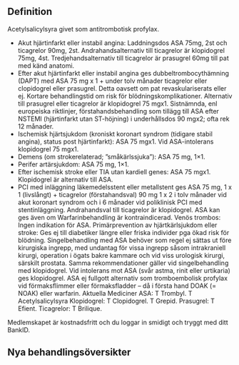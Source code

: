 ## Definition

Acetylsalicylsyra givet som antitrombotisk profylax.
- Akut hjärtinfarkt eller instabil angina: Laddningsdos ASA 75mg, 2st och ticagrelor 90mg, 2st. Andrahandsalternativ till ticagrelor är klopidogrel 75mg, 4st. Tredjehandsalternativ till ticagrelor är prasugrel 60mg till pat med känd anatomi.
- Efter akut hjärtinfarkt eller instabil angina ges dubbeltrombocythämning (DAPT) med ASA 75 mg x 1 + under tolv månader ticagrelor eller clopidogrel eller prasugrel. Detta oavsett om pat revaskulariserats eller ej. Kortare behandlingstid om risk för blödningskomplikationer. Alternativ till prasugrel eller ticagrelor är klopidogrel 75 mgx1. Sistnämnda, enl europeiska riktlinjer, förstahandsbehandling som tillägg till ASA efter NSTEMI (hjärtinfarkt utan ST-höjning) i underhållsdos 90 mgx2; ofta rek 12 månader.
- Ischemisk hjärtsjukdom (kroniskt koronart syndrom (tidigare stabil angina), status post hjärtinfarkt): ASA 75 mgx1. Vid ASA-intolerans klopidogrel 75 mgx1.
- Demens (om strokerelaterad; ”småkärlssjuka”): ASA 75 mg, 1×1.
- Perifer artärsjukdom: ASA 75 mg, 1×1.
- Efter ischemisk stroke eller TIA utan kardiell genes: ASA 75 mgx1. Klopidogrel är alternativ till ASA.
- PCI med inläggning läkemedelsstent eller metallstent ges ASA 75 mg, 1 x 1 (livslångt) + ticagrelor (förstahandsval) 90 mg 1 x 2 i tolv månader vid akut koronart syndrom och i 6 månader vid poliklinisk PCI med stentinläggning. Andrahandsval till ticagrelor är klopidogrel. ASA kan ges även om Warfarinbehandling är kontraindicerad.
Venös trombos: Ingen indikation för ASA.
Primärprevention av hjärtkärlsjukdom eller stroke: Ges ej till diabetiker längre eller friska individer pga ökad risk för blödning.
Singelbehandling med ASA behöver som regel ej sättas ut före kirurgiska ingrepp, med undantag för vissa ingrepp såsom intrakraniell kirurgi, operation i ögats bakre kammare och vid viss urologisk kirurgi, särskilt prostata. Samma rekommendationer gäller vid singelbehandling med klopidogrel.
Vid intolerans mot ASA (svår astma, rinit eller urtikaria) ges klopidogrel.
ASA ej fullgott alternativ som tromboembolisk profylax vid förmaksflimmer eller förmaksfladder – då i första hand DOAK (= NOAK) eller warfarin.
Aktuella Mediciner
ASA: T Trombyl. T Acetylsalicylsyra
Klopidogrel: T Clopidogrel. T Grepid.
Prasugrel: T Efient.
Ticagrelor: T Brilique.


Medlemskapet är kostnadsfritt och du loggar in smidigt och tryggt med ditt BankID.

## Nya behandlingsöversikter

